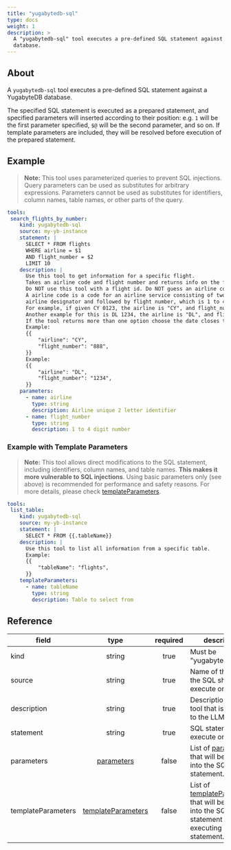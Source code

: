 ```yaml
---
title: "yugabytedb-sql"
type: docs
weight: 1
description: > 
  A "yugabytedb-sql" tool executes a pre-defined SQL statement against a YugabyteDB
  database.
---
```


## About

A `yugabytedb-sql` tool executes a pre-defined SQL statement against a YugabyteDB
database.

The specified SQL statement is executed as a prepared statement,
and specified parameters will inserted according to their position: e.g. `1`
will be the first parameter specified, `$@` will be the second parameter, and so
on. If template parameters are included, they will be resolved before execution
of the prepared statement.

## Example

> **Note:** This tool uses parameterized queries to prevent SQL injections.
> Query parameters can be used as substitutes for arbitrary expressions.
> Parameters cannot be used as substitutes for identifiers, column names, table
> names, or other parts of the query.

```yaml
tools:
 search_flights_by_number:
    kind: yugabytedb-sql
    source: my-yb-instance
    statement: |
      SELECT * FROM flights
      WHERE airline = $1
      AND flight_number = $2
      LIMIT 10
    description: |
      Use this tool to get information for a specific flight.
      Takes an airline code and flight number and returns info on the flight.
      Do NOT use this tool with a flight id. Do NOT guess an airline code or flight number.
      A airline code is a code for an airline service consisting of two-character
      airline designator and followed by flight number, which is 1 to 4 digit number.
      For example, if given CY 0123, the airline is "CY", and flight_number is "123".
      Another example for this is DL 1234, the airline is "DL", and flight_number is "1234".
      If the tool returns more than one option choose the date closes to today.
      Example:
      {{
          "airline": "CY",
          "flight_number": "888",
      }}
      Example:
      {{
          "airline": "DL",
          "flight_number": "1234",
      }}
    parameters:
      - name: airline
        type: string
        description: Airline unique 2 letter identifier
      - name: flight_number
        type: string
        description: 1 to 4 digit number
```

### Example with Template Parameters

> **Note:** This tool allows direct modifications to the SQL statement,
> including identifiers, column names, and table names. **This makes it more
> vulnerable to SQL injections**. Using basic parameters  only (see above) is
> recommended for performance and safety reasons. For more details, please check
> [templateParameters](..#templage-parameters).

```yaml
tools:
 list_table:
    kind: yugabytedb-sql
    source: my-yb-instance
    statement: |
      SELECT * FROM {{.tableName}}
    description: |
      Use this tool to list all information from a specific table.
      Example:
      {{
          "tableName": "flights",
      }}
    templateParameters:
      - name: tableName
        type: string
        description: Table to select from
```

## Reference

| **field**          |                     **type**                     | **required** | **description**                                                                                                                            |
|--------------------|:------------------------------------------------:|:------------:|--------------------------------------------------------------------------------------------------------------------------------------------|
| kind               |                      string                      |     true     | Must be "yugabytedb-sql".                                                                                                                  |
| source             |                      string                      |     true     | Name of the source the SQL should execute on.                                                                                              |
| description        |                      string                      |     true     | Description of the tool that is passed to the LLM.                                                                                         |
| statement          |                      string                      |     true     | SQL statement to execute on.                                                                                                               |
| parameters         |    [parameters](_..#specifying-parameters)    |    false     | List of [parameters](_..#specifying-parameters) that will be inserted into the SQL statement.                                           |
| templateParameters | [templateParameters](..#templage-parameters) |    false     | List of [templateParameters](..#templage-parameters) that will be inserted into the SQL statement before executing prepared statement. |
